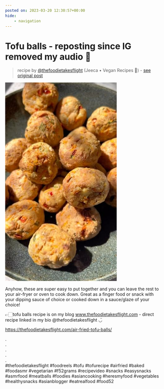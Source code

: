 ```yaml
---
posted on: 2023-03-20 12:30:57+00:00
hide:
    - navigation
---
```


# Tofu balls - reposting since IG removed my audio 😬 

> recipe by [@thefoodietakesflight](https://www.instagram.com/thefoodietakesflight/) 
(Jeeca • Vegan Recipes 🥢) - [see original post](https://instagram.com/p/CqAsEk3rXq7)

![](../img/thefoodietakesflight_20-03-2023_1203.png)

  
Anyhow, these are super easy to put together and you can leave the rest to your air-fryer or oven to cook down. Great as a finger food or snack with your dipping sauce of choice or cooked down in a sauce/glaze of your choice!  
  
👉🏻tofu balls recipe is on my blog www.thefoodietakesflight.com - direct recipe linked in my bio @thefoodietakesflight ◡̈   
  
https://thefoodietakesflight.com/air-fried-tofu-balls/  
  
.  
.  
.  
.  
.  
\#thefoodietakesflight \#foodreels \#tofu \#tofurecipe \#airfried \#baked \#foodasmr \#vegetarian \#f52grams \#recipevideo \#snacks \#easysnacks \#asmrfood \#meatballs \#foodies \#asiancooking \#heresmyfood \#vegetables \#healthysnacks \#asianblogger \#eatrealfood \#food52   